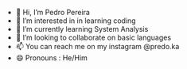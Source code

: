 - 👋 Hi, I’m Pedro Pereira
- 👀 I’m interested in in learning coding 
- 🌱 I’m currently learning System Analysis
- 💞️ I’m looking to collaborate on basic languages 
- 📫 You can reach me on my instagram @predo.ka
- 😄 Pronouns : He/Him


